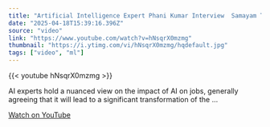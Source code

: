 ```yaml
---
title: "Artificial Intelligence Expert Phani Kumar Interview  Samayam Telugu"
date: "2025-04-18T15:39:16.396Z"
source: "video"
link: "https://www.youtube.com/watch?v=hNsqrX0mzmg"
thumbnail: "https://i.ytimg.com/vi/hNsqrX0mzmg/hqdefault.jpg"
tags: ["video", "ml"]
---
```


{{< youtube hNsqrX0mzmg >}}

AI experts hold a nuanced view on the impact of AI on jobs, generally agreeing that it will lead to a significant transformation of the ...

[Watch on YouTube](https://www.youtube.com/watch?v=hNsqrX0mzmg)
